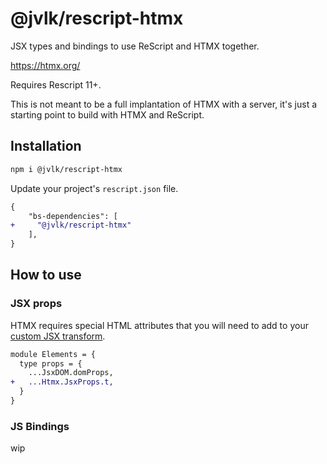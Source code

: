 # @jvlk/rescript-htmx
JSX types and bindings to use ReScript and HTMX together.

https://htmx.org/

Requires Rescript 11+.

This is not meant to be a full implantation of HTMX with a server, it's just a starting point to build with HTMX and ReScript.

## Installation
```bash
npm i @jvlk/rescript-htmx
```
Update your project's `rescript.json` file.
```diff
{
    "bs-dependencies": [
+     "@jvlk/rescript-htmx"
    ],
}
```
## How to use
### JSX props
HTMX requires special HTML attributes that you will need to add to your [custom JSX transform](https://rescript-lang.org/docs/manual/latest/jsx#generic-jsx-transform-jsx-beyond-react-experimental).

```diff
module Elements = {
  type props = {
    ...JsxDOM.domProps,
+   ...Htmx.JsxProps.t,
  }
}
```
### JS Bindings
wip